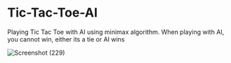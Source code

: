 # Tic-Tac-Toe-AI
Playing Tic Tac Toe with AI using minimax algorithm.
When playing with AI, you cannot win, either its a tie or AI wins

![Screenshot (229)](https://user-images.githubusercontent.com/68220390/188142352-eb28fa20-367d-4c51-8870-78c734eaab10.png)

